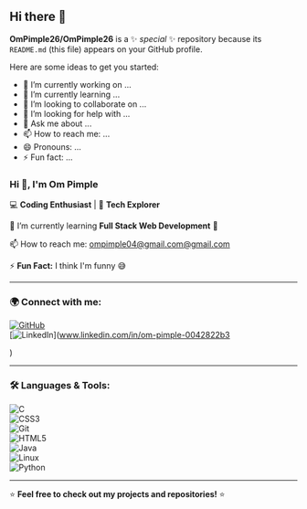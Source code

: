 ## Hi there 👋

**OmPimple26/OmPimple26** is a ✨ _special_ ✨ repository because its `README.md` (this file) appears on your GitHub profile.

Here are some ideas to get you started:

- 🔭 I’m currently working on ...
- 🌱 I’m currently learning ...
- 👯 I’m looking to collaborate on ...
- 🤔 I’m looking for help with ...
- 💬 Ask me about ...
- 📫 How to reach me: ...
- 😄 Pronouns: ...
- ⚡ Fun fact: ...

### Hi 👋, I'm Om Pimple  

💻 **Coding Enthusiast** | 🚀 **Tech Explorer**  

🌱 I’m currently learning **Full Stack Web Development** 🤖  

📫 How to reach me: [ompimple04@gmail.com@gmail.com](mailto:ompimple04@gmail.com)  

⚡ **Fun Fact:** I think I'm funny 😅  

---

### 🌍 Connect with me:  
[![GitHub](https://img.shields.io/badge/-GitHub-333?style=for-the-badge&logo=github)](https://github.com/OmPimple26)  
[![LinkedIn](https://img.shields.io/badge/-LinkedIn-blue?style=for-the-badge&logo=linkedin)](www.linkedin.com/in/om-pimple-0042822b3

)  

---

### 🛠️ Languages & Tools:  

![C](https://img.shields.io/badge/-C-blue?style=flat-square&logo=c)  
![CSS3](https://img.shields.io/badge/-CSS3-1572B6?style=flat-square&logo=css3)    
![Git](https://img.shields.io/badge/-Git-F05032?style=flat-square&logo=git)  
![HTML5](https://img.shields.io/badge/-HTML5-E34F26?style=flat-square&logo=html5)  
![Java](https://img.shields.io/badge/-Java-007396?style=flat-square&logo=java)  
![Linux](https://img.shields.io/badge/-Linux-FCC624?style=flat-square&logo=linux)   
![Python](https://img.shields.io/badge/-Python-3776AB?style=flat-square&logo=python)  

---

⭐ **Feel free to check out my projects and repositories!** ⭐
